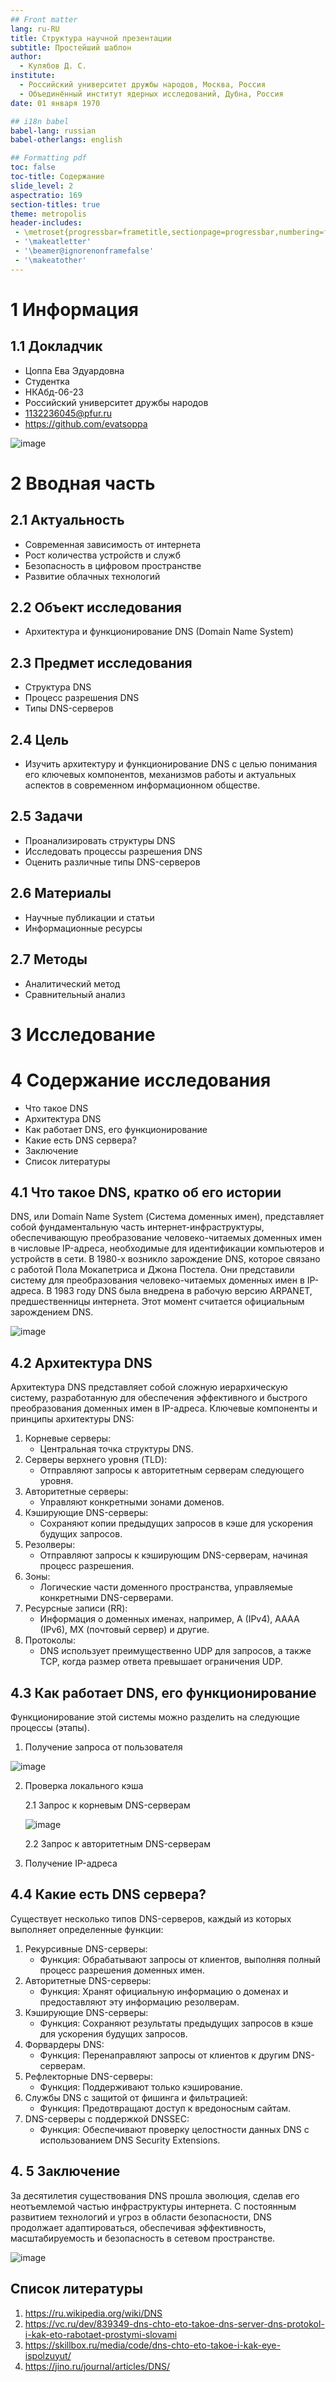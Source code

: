 ```yaml
---
## Front matter
lang: ru-RU
title: Структура научной презентации
subtitle: Простейший шаблон
author:
  - Кулябов Д. С.
institute:
  - Российский университет дружбы народов, Москва, Россия
  - Объединённый институт ядерных исследований, Дубна, Россия
date: 01 января 1970

## i18n babel
babel-lang: russian
babel-otherlangs: english

## Formatting pdf
toc: false
toc-title: Содержание
slide_level: 2
aspectratio: 169
section-titles: true
theme: metropolis
header-includes:
 - \metroset{progressbar=frametitle,sectionpage=progressbar,numbering=fraction}
 - '\makeatletter'
 - '\beamer@ignorenonframefalse'
 - '\makeatother'
---
```


# 1 Информация

## 1.1 Докладчик

  * Цоппа Ева Эдуардовна
  * Студентка
  * НКАбд-06-23
  * Российский университет дружбы народов
  * [1132236045@pfur.ru](mailto:1132236045@pfur.ru)
  * <https://github.com/evatsoppa>

![image](https://github.com/evatsoppa/study_2023-2024_arh-pc/assets/145338773/abeb1135-5a01-4c41-87ad-de7f9c746fdd)


# 2 Вводная часть

## 2.1 Актуальность

- Современная зависимость от интернета
- Рост количества устройств и служб
- Безопасность в цифровом пространстве
- Развитие облачных технологий

## 2.2 Объект исследования

- Архитектура и функционирование DNS (Domain Name System)
  
## 2.3 Предмет исследования

- Структура DNS
- Процесс разрешения DNS
- Типы DNS-серверов

## 2.4 Цель

- Изучить архитектуру и функционирование DNS с целью понимания его ключевых компонентов, механизмов работы и актуальных аспектов в современном информационном обществе.

## 2.5 Задачи

- Проанализировать структуры DNS
- Исследовать процессы разрешения DNS
- Оценить различные типы DNS-серверов

## 2.6 Материалы

- Научные публикации и статьи
- Информационные ресурсы

## 2.7 Методы

- Аналитический метод
- Сравнительный анализ

# 3 Исследование

# 4 Содержание исследования

- Что такое DNS 
- Архитектура DNS
- Как работает DNS, его функционирование
- Какие есть DNS сервера?
- Заключение
- Список литературы

## 4.1 Что такое DNS, кратко об его истории

   DNS, или Domain Name System (Система доменных имен), представляет собой фундаментальную часть интернет-инфраструктуры, обеспечивающую преобразование человеко-читаемых доменных имен в числовые IP-адреса, необходимые для идентификации компьютеров и устройств в сети.
   В 1980-х возникло зарождение DNS, которое связано с работой Пола Мокапетриса и Джона Постела. Они представили систему для преобразования человеко-читаемых доменных имен в IP-адреса. В 1983 году DNS была внедрена в рабочую версию ARPANET, предшественницы интернета. Этот момент считается официальным зарождением DNS. 

![image](https://elcomienzo.ru/wp-content/uploads/2020/02/dns-zapisi-i-server-imen-1.jpg)
   
## 4.2 Архитектура DNS

   Архитектура DNS представляет собой сложную иерархическую систему, разработанную для обеспечения эффективного и быстрого преобразования доменных имен в IP-адреса.
   Ключевые компоненты и принципы архитектуры DNS:
1. Корневые серверы:
   - Центральная точка структуры DNS.
2. Серверы верхнего уровня (TLD):
   - Отправляют запросы к авторитетным серверам следующего уровня.
3. Авторитетные серверы:
   - Управляют конкретными зонами доменов.
4. Кэширующие DNS-серверы:
   - Сохраняют копии предыдущих запросов в кэше для ускорения будущих запросов.
5. Резолверы:
   - Отправляют запросы к кэширующим DNS-серверам, начиная процесс разрешения.
6. Зоны:
   - Логические части доменного пространства, управляемые конкретными DNS-серверами.
7. Ресурсные записи (RR):
   - Информация о доменных именах, например, A (IPv4), AAAA (IPv6), MX (почтовый сервер) и другие.
8. Протоколы:
   - DNS использует преимущественно UDP для запросов, а также TCP, когда размер ответа превышает ограничения UDP.

## 4.3 Как работает DNS, его функционирование

   Функционирование этой системы можно разделить на следующие процессы (этапы).
   1. Получение запроса от пользователя
      
 ![image](https://www.lffl.org/wp-content/uploads/2016/03/dns-2.png)
 
   2. Проверка локального кэша
      
      2.1 Запрос к корневым DNS-серверам

       ![image](https://www.netnod.se/sites/default/files/i-root/dns_hierarchy_map_i_root_example.png)

      2.2 Запрос к авторитетным DNS-серверам
   4. Получение IP-адреса 

## 4.4 Какие есть DNS сервера?

Существует несколько типов DNS-серверов, каждый из которых выполняет определенные функции:

1. Рекурсивные DNS-серверы:
   - Функция: Обрабатывают запросы от клиентов, выполняя полный процесс разрешения доменных имен.
2. Авторитетные DNS-серверы:
   - Функция: Хранят официальную информацию о доменах и предоставляют эту информацию резолверам. 
3. Кэширующие DNS-серверы:
   - Функция: Сохраняют результаты предыдущих запросов в кэше для ускорения будущих запросов.
4. Форвардеры DNS:
   - Функция: Перенаправляют запросы от клиентов к другим DNS-серверам.
5. Рефлекторные DNS-серверы:
   - Функция: Поддерживают только кэширование.
6. Службы DNS с защитой от фишинга и фильтрацией:
   - Функция: Предотвращают доступ к вредоносным сайтам.
7. DNS-серверы с поддержкой DNSSEC:
   - Функция: Обеспечивают проверку целостности данных DNS с использованием DNS Security Extensions.

## 4. 5 Заключение

   За десятилетия существования DNS прошла эволюция, сделав его неотъемлемой частью инфраструктуры интернета. С постоянным развитием технологий и угроз в области безопасности, DNS продолжает адаптироваться, обеспечивая эффективность, масштабируемость и безопасность в сетевом пространстве.

   ![image](https://avatars.dzeninfra.ru/get-zen_doc/1525719/pub_64fef0304da54464ade7520d_64fef0446c8f414dc3998339/scale_1200)
   
## Список литературы

1. https://ru.wikipedia.org/wiki/DNS
2. https://vc.ru/dev/839349-dns-chto-eto-takoe-dns-server-dns-protokol-i-kak-eto-rabotaet-prostymi-slovami
3. https://skillbox.ru/media/code/dns-chto-eto-takoe-i-kak-eye-ispolzuyut/
4. https://jino.ru/journal/articles/DNS/







